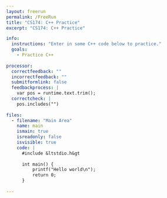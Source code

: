 ```yaml
---
layout: freerun
permalink: /FreeRun
title: "CS174: C++ Practice"
excerpt: "CS174: C++ Practice"

info:
  instructions: "Enter in some C++ code below to practice."
  goals:
    - Practice C++
    
processor:  
  correctfeedback: "" 
  incorrectfeedback: ""
  submitformlink: false
  feedbackprocess: | 
    var pos = runtime.text.trim();
  correctcheck: |
    pos.includes("") 
 
files:
  - filename: "Main Area"
    name: main
    ismain: true
    isreadonly: false
    isvisible: true
    code: | 
      #include &ltstdio.h&gt
      
      int main() {
          printf("Hello world\n");
          return 0;
      }
        
---
```

